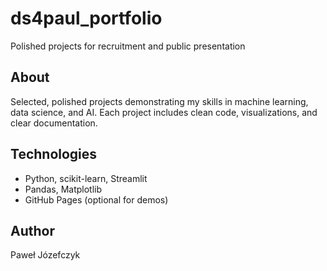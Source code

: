 # ds4paul_portfolio
Polished projects for recruitment and public presentation

## About
Selected, polished projects demonstrating my skills in machine learning, data science, and AI. Each project includes clean code, visualizations, and clear documentation.

## Technologies
- Python, scikit-learn, Streamlit
- Pandas, Matplotlib
- GitHub Pages (optional for demos)

## Author
Paweł Józefczyk
